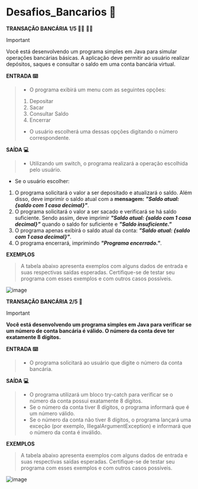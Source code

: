 # Desafios_Bancarios    :bank: 
**TRANSAÇÃO BANCÁRIA 1/5 :woman_technologist:**  **:woman_technologist:**
> [!IMPORTANT]
>Você está desenvolvendo um programa simples em Java para simular operações bancárias básicas. A aplicação deve permitir ao usuário realizar depósitos, saques e consultar o saldo em uma conta bancária virtual.
>

**ENTRADA :keyboard:**
>+ O programa exibirá um menu com as seguintes opções:
>
>1. Depositar
>2. Sacar
>3. Consultar Saldo
>4. Encerrar
>
>+ O usuário escolherá uma dessas opções digitando o número correspondente.


**SAÍDA :computer:**
>+ Utilizando um switch, o programa realizará a operação escolhida pelo usuário.

+ Se o usuário escolher:
1. O programa solicitará o valor a ser depositado e atualizará o saldo. Além disso, deve imprimir o saldo atual com a **mensagem:** ***"Saldo atual: {saldo com 1 casa decimal}"***.
2. O programa solicitará o valor a ser sacado e verificará se há saldo suficiente. Sendo assim, deve imprimir ***"Saldo atual: {saldo com 1 casa decimal}"*** quando o saldo for suficiente e ***"Saldo insuficiente."***
3. O programa apenas exibirá o saldo atual da conta: ***"Saldo atual: {saldo com 1 casa decimal}"***.
4. O programa encerrará, imprimindo ***"Programa encerrado."***.

**EXEMPLOS**
>A tabela abaixo apresenta exemplos com alguns dados de entrada e suas respectivas saídas esperadas. Certifique-se de testar seu programa com esses exemplos e com outros casos possíveis.
>
![image](https://github.com/user-attachments/assets/d51748a8-71e1-478a-bc22-16dc1b521840)



**TRANSAÇÃO BANCÁRIA 2/5** :pushpin:

> [!IMPORTANT]
> **Você está desenvolvendo um programa simples em Java para verificar se um número de conta bancária é válido. O número da conta deve ter exatamente 8 dígitos.**
>
**ENTRADA :keyboard:**
>+ O programa solicitará ao usuário que digite o número da conta bancária.

**SAÍDA :computer:**

>+ O programa utilizará um bloco try-catch para verificar se o número da conta possui exatamente 8 dígitos.
>+ Se o número da conta tiver 8 dígitos, o programa informará que é um número válido.
>+ Se o número da conta não tiver 8 dígitos, o programa lançará uma exceção (por exemplo, IllegalArgumentException) e informará que o número da conta é inválido.
>
**EXEMPLOS**
>A tabela abaixo apresenta exemplos com alguns dados de entrada e suas respectivas saídas esperadas. Certifique-se de testar seu programa com esses exemplos e com outros casos possíveis.
>
![image](https://github.com/user-attachments/assets/0ac2d58f-4e91-4fa6-8847-2b62a491736c)

